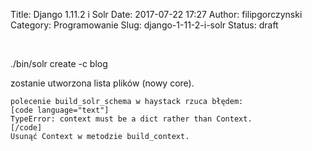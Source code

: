 Title: Django 1.11.2 i Solr
Date: 2017-07-22 17:27
Author: filipgorczynski
Category: Programowanie
Slug: django-1-11-2-i-solr
Status: draft

 

./bin/solr create -c blog

zostanie utworzona lista plików (nowy core).

    polecenie build_solr_schema w haystack rzuca błędem:
    [code language="text"]
    TypeError: context must be a dict rather than Context.
    [/code]
    Usunąć Context w metodzie build_context.
